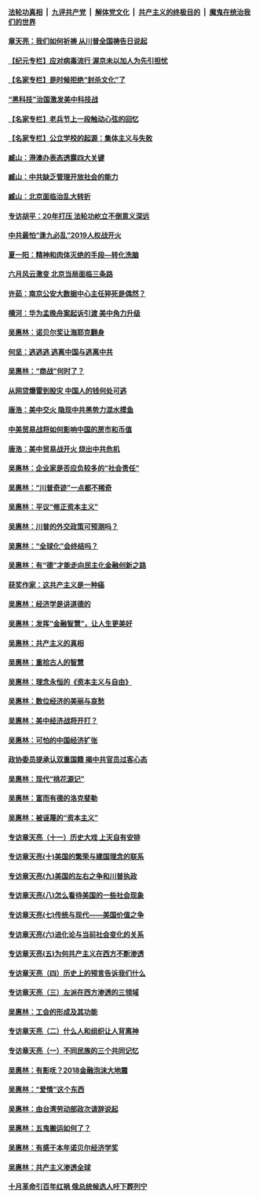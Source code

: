 

####  [法轮功真相](../../../../basic/blob/master/README.md?t=06281202) &nbsp;|&nbsp; [九评共产党](../../../../9ping.md/blob/master/README.md?t=06281202) &nbsp;|&nbsp; [解体党文化](../../../../jtdwh.md/blob/master/README.md?t=06281202)  &nbsp;|&nbsp; [共产主义的终极目的](../../../../gczydzjmd.md/blob/master/README.md?t=06281202) &nbsp;|&nbsp; [魔鬼在统治我们的世界](../../../../mgztzwmdsj.md/blob/master/README.md?t=06281202) 

#### [章天亮：我们如何祈祷 从川普全国祷告日说起](../pages/nsc423/n11944627.md?t=06281202) 

#### [【纪元专栏】应对病毒流行 渥京未以加人为先引担忧](../pages/nsc423/n11875714.md?t=06281202) 

#### [【名家专栏】是时候拒绝“封杀文化”了](../pages/nsc423/n11814093.md?t=06281202) 

#### [“黑科技”治国激发美中科技战](../pages/nsc423/n11638056.md?t=06281202) 

#### [【名家专栏】老兵节上一段触动心弦的回忆](../pages/nsc423/n11646016.md?t=06281202) 

#### [【名家专栏】公立学校的起源：集体主义与失败](../pages/nsc423/n11601833.md?t=06281202) 

#### [臧山：港澳办表态透露四大关键](../pages/nsc423/n11421628.md?t=06281202) 

#### [臧山：中共缺乏管理开放社会的能力](../pages/nsc423/n11407457.md?t=06281202) 

#### [臧山：北京面临治乱大转折](../pages/nsc423/n11406895.md?t=06281202) 

#### [专访胡平：20年打压 法轮功屹立不倒意义深远](../pages/nsc423/n11398800.md?t=06281202) 

#### [中共最怕“逢九必乱”2019人权战开火](../pages/nsc423/n11385248.md?t=06281202) 

#### [夏一阳：精神和肉体灭绝的手段—转化洗脑](../pages/nsc423/n11368250.md?t=06281202) 

#### [六月风云激变 北京当局面临三条路](../pages/nsc423/n11313668.md?t=06281202) 

#### [许茹：南京公安大数据中心主任猝死是偶然？](../pages/nsc423/n11064744.md?t=06281202) 

#### [横河：华为孟晚舟案起诉引渡 美中角力升级](../pages/nsc423/n11027230.md?t=06281202) 

#### [吴惠林：诺贝尔奖让海耶克翻身](../pages/nsc423/n10890049.md?t=06281202) 

#### [何坚：逃逃逃 逃离中国与逃离中共](../pages/nsc423/n10592891.md?t=06281202) 

#### [吴惠林：“商战”何时了？](../pages/nsc423/n10573558.md?t=06281202) 

#### [从网贷爆雷到股灾 中国人的钱何处可逃](../pages/nsc423/n10572800.md?t=06281202) 

#### [唐浩：美中交火 隐现中共黑势力混水摸鱼](../pages/nsc423/n10544040.md?t=06281202) 

#### [中美贸易战将如何影响中国的房市和币值](../pages/nsc423/n10543697.md?t=06281202) 

#### [唐浩：美中贸易战开火 烧出中共危机](../pages/nsc423/n10540126.md?t=06281202) 

#### [吴惠林：企业家是否应负较多的“社会责任”](../pages/nsc423/n10535022.md?t=06281202) 

#### [吴惠林：“川普奇迹”一点都不稀奇](../pages/nsc423/n10512808.md?t=06281202) 

#### [吴惠林：平议“修正资本主义”](../pages/nsc423/n10495724.md?t=06281202) 

#### [吴惠林：川普的外交政策可预测吗？](../pages/nsc423/n10462387.md?t=06281202) 

#### [吴惠林：“全球化”会终结吗？](../pages/nsc423/n10452838.md?t=06281202) 

#### [吴惠林：有“德”才能走向民主化金融创新之路](../pages/nsc423/n10432292.md?t=06281202) 

#### [获奖作家：这共产主义是一种癌](../pages/nsc423/n10431541.md?t=06281202) 

#### [吴惠林：经济学是讲道德的](../pages/nsc423/n10398014.md?t=06281202) 

#### [吴惠林：发挥“金融智慧”，让人生更美好](../pages/nsc423/n10375019.md?t=06281202) 

#### [吴惠林：共产主义的真相](../pages/nsc423/n10351394.md?t=06281202) 

#### [吴惠林：重拾古人的智慧](../pages/nsc423/n10337691.md?t=06281202) 

#### [吴惠林：理念永恒的《资本主义与自由》](../pages/nsc423/n10316274.md?t=06281202) 

#### [吴惠林：数位经济的美丽与哀愁](../pages/nsc423/n10292946.md?t=06281202) 

#### [吴惠林：美中经济战将开打？](../pages/nsc423/n10258825.md?t=06281202) 

#### [吴惠林：可怕的中国经济扩张](../pages/nsc423/n10219147.md?t=06281202) 

#### [政协委员提承认双重国籍 揭中共官员过客心态](../pages/nsc423/n10208809.md?t=06281202) 

#### [吴惠林：现代“桃花源记”](../pages/nsc423/n10185234.md?t=06281202) 

#### [吴惠林：富而有德的洛克斐勒](../pages/nsc423/n10142264.md?t=06281202) 

#### [吴惠林：被诬蔑的“资本主义”](../pages/nsc423/n10124816.md?t=06281202) 

#### [专访章天亮（十一）历史大戏 上天自有安排](../pages/nsc423/n10094905.md?t=06281202) 

#### [专访章天亮(十)美国的繁荣与建国理念的联系](../pages/nsc423/n10094899.md?t=06281202) 

#### [专访章天亮(九)美国的左右之争和川普执政](../pages/nsc423/n10094889.md?t=06281202) 

#### [专访章天亮(八)怎么看待美国的一些社会现象](../pages/nsc423/n10094857.md?t=06281202) 

#### [专访章天亮(七)传统与现代——美国价值之争](../pages/nsc423/n10093140.md?t=06281202) 

#### [专访章天亮(六)进化论与当前社会变化的关系](../pages/nsc423/n10092036.md?t=06281202) 

#### [专访章天亮(五)为何共产主义在西方不断渗透](../pages/nsc423/n10083620.md?t=06281202) 

#### [专访章天亮（四）历史上的预言告诉我们什么](../pages/nsc423/n10083606.md?t=06281202) 

#### [专访章天亮（三）左派在西方渗透的三领域](../pages/nsc423/n10081115.md?t=06281202) 

#### [吴惠林：工会的形成及其功能](../pages/nsc423/n10080633.md?t=06281202) 

#### [专访章天亮（二）什么人和组织让人背离神](../pages/nsc423/n10076637.md?t=06281202) 

#### [专访章天亮（一）不同民族的三个共同记忆](../pages/nsc423/n10074188.md?t=06281202) 

#### [吴惠林：有影呒？2018金融泡沫大地震](../pages/nsc423/n10040534.md?t=06281202) 

#### [吴惠林：“爱情”这个东西](../pages/nsc423/n10019423.md?t=06281202) 

#### [吴惠林：由台湾劳动部政次请辞说起](../pages/nsc423/n9979679.md?t=06281202) 

#### [吴惠林：五鬼搬运如何了？](../pages/nsc423/n9925338.md?t=06281202) 

#### [吴惠林：有感于本年诺贝尔经济学奖](../pages/nsc423/n9871883.md?t=06281202) 

#### [吴惠林：共产主义渗透全球](../pages/nsc423/n9812748.md?t=06281202) 

#### [十月革命引百年红祸 俄总统候选人吁下葬列宁](../pages/nsc423/n9810182.md?t=06281202) 

